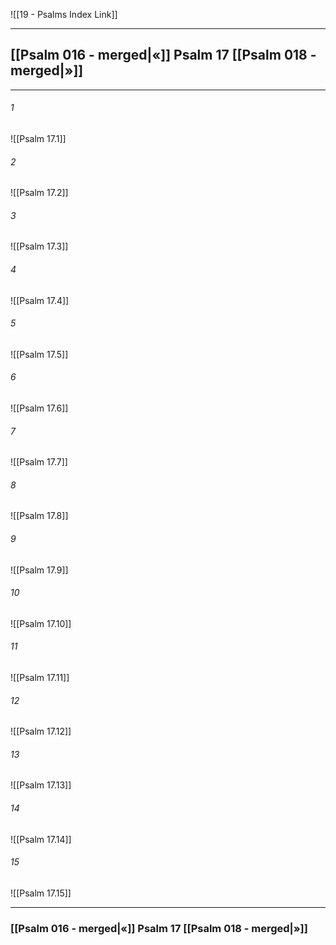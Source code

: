 ![[19 - Psalms Index Link]]

---
##  [[Psalm 016 - merged|«]] Psalm 17 [[Psalm 018 - merged|»]]

---

###### 1
![[Psalm 17.1]] 

###### 2
![[Psalm 17.2]] 

###### 3
![[Psalm 17.3]] 

###### 4
![[Psalm 17.4]]

###### 5 
![[Psalm 17.5]] 

###### 6
![[Psalm 17.6]] 

###### 7
![[Psalm 17.7]] 

###### 8
![[Psalm 17.8]] 

###### 9
![[Psalm 17.9]] 

###### 10
![[Psalm 17.10]] 

###### 11
![[Psalm 17.11]] 

###### 12
![[Psalm 17.12]]

###### 13
![[Psalm 17.13]] 

###### 14
![[Psalm 17.14]] 

###### 15
![[Psalm 17.15]]


---
###  [[Psalm 016 - merged|«]] Psalm 17 [[Psalm 018 - merged|»]]